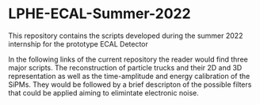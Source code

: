 # LPHE-ECAL-Summer-2022
This repository contains the scripts developed during the summer 2022 internship for the prototype ECAL Detector 

In the following links of the current repository the reader would find three major scripts. The reconstruction of particle trucks and their 2D and 3D representation as well as the time-amplitude and energy calibration of the SiPMs. They would be followed by a brief descripton of the possible filters that could be applied aiming to elimintate electronic noise.
